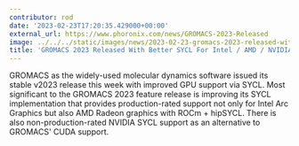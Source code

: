 ```yaml
---
contributor: rod
date: '2023-02-23T17:20:35.429000+00:00'
external_url: https://www.phoronix.com/news/GROMACS-2023-Released
image: ../../../static/images/news/2023-02-23-gromacs-2023-released-with-better-sycl-for-intel-amd-nvidia.webp
title: 'GROMACS 2023 Released With Better SYCL For Intel / AMD / NVIDIA'
---
```


GROMACS as the widely-used molecular dynamics software issued its stable v2023 release this week with improved GPU
support via SYCL. Most significant to the GROMACS 2023 feature release is improving its SYCL implementation that
provides production-rated support not only for Intel Arc Graphics but also AMD Radeon graphics with ROCm + hipSYCL.
There is also non-production-rated NVIDIA SYCL support as an alternative to GROMACS' CUDA support.
